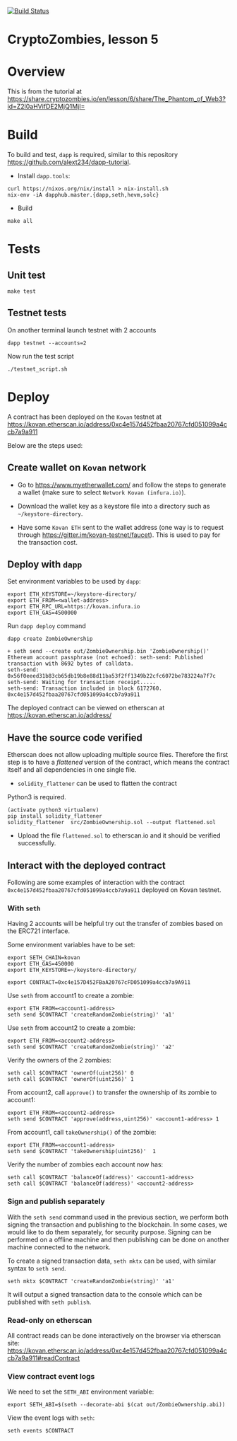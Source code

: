 [![Build Status](https://travis-ci.org/alext234/crypto-zombies-l6.svg?branch=master)](https://travis-ci.org/alext234/crypto-zombies-l6)

# CryptoZombies, lesson 5

# Overview

This is from the tutorial at https://share.cryptozombies.io/en/lesson/6/share/The_Phantom_of_Web3?id=Z2l0aHVifDE2MjQ1MjI=


# Build 

To build and test, `dapp` is required, similar to this repository https://github.com/alext234/dapp-tutorial.

- Install `dapp.tools`:

```
curl https://nixos.org/nix/install > nix-install.sh
nix-env -iA dapphub.master.{dapp,seth,hevm,solc}

```
- Build

```
make all
```

# Tests

## Unit test

```
make test
```


## Testnet tests


On another terminal launch testnet with 2 accounts

```
dapp testnet --accounts=2
```

Now run the test script

```
./testnet_script.sh
```

# Deploy

A contract has been deployed on the `Kovan` testnet at 
https://kovan.etherscan.io/address/0xc4e157d452fbaa20767cfd051099a4ccb7a9a911

Below are the steps used:

## Create wallet on `Kovan` network

- Go to https://www.myetherwallet.com/ and follow the steps to generate a wallet 
(make sure to select `Network Kovan (infura.io)`).

- Download the wallet key as a keystore file into a directory such as `~/keystore-directory`.

- Have some `Kovan ETH` sent to the wallet address (one way is to request 
  through https://gitter.im/kovan-testnet/faucet). This is used to pay for the transaction
  cost.

## Deploy with `dapp`

Set environment variables to be used by `dapp`:
```
export ETH_KEYSTORE=~/keystore-directory/
export ETH_FROM=<wallet-address>
export ETH_RPC_URL=https://kovan.infura.io
export ETH_GAS=4500000
```

Run `dapp deploy` command

```
dapp create ZombieOwnership

+ seth send --create out/ZombieOwnership.bin 'ZombieOwnership()'
Ethereum account passphrase (not echoed): seth-send: Published transaction with 8692 bytes of calldata.
seth-send: 0x56f0eeed31b83cb65db19b8e88d11ba53f2ff1349b22cfc6072be783224a7f7c
seth-send: Waiting for transaction receipt.....
seth-send: Transaction included in block 6172760.
0xc4e157d452fbaa20767cfd051099a4ccb7a9a911
```

The deployed contract can be viewed on etherscan at https://kovan.etherscan.io/address/<contract-address>

## Have the source code verified

Etherscan does not allow uploading multiple source files. Therefore the first 
step is to have a *flattened* version of the contract, which means the contract 
itself and all dependencies in one single file.

- `solidity_flattener` can be used to flatten the contract

Python3 is required.
```
(activate python3 virtualenv)
pip install solidity_flattener
solidity_flattener  src/ZombieOwnership.sol --output flattened.sol
```

- Upload the file `flattened.sol` to etherscan.io and it should be verified successfully.


## Interact with the deployed contract

Following are some examples of interaction with the contract
`0xc4e157d452fbaa20767cfd051099a4ccb7a9a911` deployed on Kovan testnet.


### With `seth`

Having 2 accounts will be helpful
try out the transfer of zombies based on the ERC721 interface.

Some environment variables have to be set:

```
export SETH_CHAIN=kovan
export ETH_GAS=450000
export ETH_KEYSTORE=~/keystore-directory/

export CONTRACT=0xc4e157D452FBaA20767cFD051099a4ccb7a9A911

```

Use `seth` from account1 to create a zombie:
```
export ETH_FROM=<account1-address>
seth send $CONTRACT 'createRandomZombie(string)' 'a1'
```

Use `seth` from account2 to create a zombie:
```
export ETH_FROM=<account2-address>
seth send $CONTRACT 'createRandomZombie(string)' 'a2'
```

Verify the owners of the 2 zombies:
```
seth call $CONTRACT 'ownerOf(uint256)' 0
seth call $CONTRACT 'ownerOf(uint256)' 1
```
From account2, call `approve()` to transfer the ownership of its zombie to account1:

```
export ETH_FROM=<account2-address>
seth send $CONTRACT 'approve(address,uint256)' <account1-address> 1
```

From account1, call `takeOwnership()` of the zombie:
```
export ETH_FROM=<account1-address>
seth send $CONTRACT 'takeOwnership(uint256)'  1
```

Verify the number of zombies each account now has:
```
seth call $CONTRACT 'balanceOf(address)' <account1-address>
seth call $CONTRACT 'balanceOf(address)' <account2-address>
```

### Sign and publish separately

With the `seth send` command used in the previous section, 
we perform both signing the transaction and publishing to the blockchain. 
In some cases, we would like to do them separately, for security purpose. 
Signing can be performed on a offline machine and then publishing can be 
done on another machine connected to the network.

To create a signed transaction data, `seth mktx` can be used, 
with similar syntax to `seth send`.
```
seth mktx $CONTRACT 'createRandomZombie(string)' 'a1'
```
It will output a signed transaction data to the console which can be
published with `seth publish`.



### Read-only on etherscan

All contract reads can be done interactively on the browser via etherscan site:
https://kovan.etherscan.io/address/0xc4e157d452fbaa20767cfd051099a4ccb7a9a911#readContract


### View contract event logs

We need to set the `SETH_ABI` environment variable:

```
export SETH_ABI=$(seth --decorate-abi $(cat out/ZombieOwnership.abi))
```

View the event logs with `seth`:

```
seth events $CONTRACT
```
